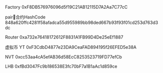 Factory 
0xF8DB576976096d5f19C21AB12115D7A2Aa7C77cC

pair合约HashCode
848a620ffc4281f58afadca55d955989bb98ded667b93f93f01cd253d763d3dc

Router
0xa732e76418172612F8831A1FB99D4De25eEf1887

虚拟币
YT
0xF3CdbD4877e23DA9CeaFAD894195f26EFED5e38A

NVT
0xcc53aa4cA5efAB36d58EcC8253523719FD77efCb

LHB
0xfBd3047Fc9b186538E3fc70bF7a1B1aAc1d859ce
